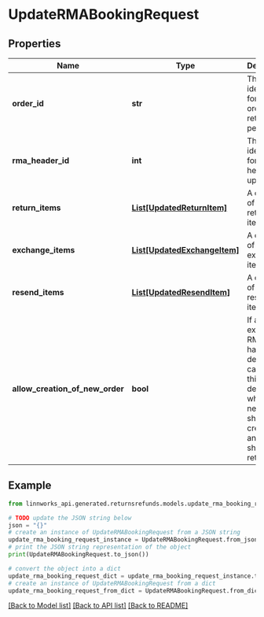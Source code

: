 # UpdateRMABookingRequest


## Properties

Name | Type | Description | Notes
------------ | ------------- | ------------- | -------------
**order_id** | **str** | The unique identifier for the order the return lines pertain to | [optional] 
**rma_header_id** | **int** | The unique identifier for the RMA header to update | [optional] 
**return_items** | [**List[UpdatedReturnItem]**](UpdatedReturnItem.md) | A collection of updated return items | [optional] 
**exchange_items** | [**List[UpdatedExchangeItem]**](UpdatedExchangeItem.md) | A collection of updated exchange items | [optional] 
**resend_items** | [**List[UpdatedResendItem]**](UpdatedResendItem.md) | A collection of updated resend items | [optional] 
**allow_creation_of_new_order** | **bool** | If an existing RMA order has been deleted or cancelled, this flag determines whether a new one should be created, or an error should be returned | [optional] 

## Example

```python
from linnworks_api.generated.returnsrefunds.models.update_rma_booking_request import UpdateRMABookingRequest

# TODO update the JSON string below
json = "{}"
# create an instance of UpdateRMABookingRequest from a JSON string
update_rma_booking_request_instance = UpdateRMABookingRequest.from_json(json)
# print the JSON string representation of the object
print(UpdateRMABookingRequest.to_json())

# convert the object into a dict
update_rma_booking_request_dict = update_rma_booking_request_instance.to_dict()
# create an instance of UpdateRMABookingRequest from a dict
update_rma_booking_request_from_dict = UpdateRMABookingRequest.from_dict(update_rma_booking_request_dict)
```
[[Back to Model list]](../README.md#documentation-for-models) [[Back to API list]](../README.md#documentation-for-api-endpoints) [[Back to README]](../README.md)


